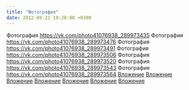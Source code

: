 ```yaml
---
title: "Фотография"
date: 2012-09-22 19:20:00 +0300
---
```


Фотография
<a class="vk-attach" href="https://vk.com/photo41076938_289973435">https://vk.com/photo41076938_289973435</a>
Фотография
<a class="vk-attach" href="https://vk.com/photo41076938_289973476">https://vk.com/photo41076938_289973476</a>
Фотография
<a class="vk-attach" href="https://vk.com/photo41076938_289973491">https://vk.com/photo41076938_289973491</a>
Фотография
<a class="vk-attach" href="https://vk.com/photo41076938_289973506">https://vk.com/photo41076938_289973506</a>
Фотография
<a class="vk-attach" href="https://vk.com/photo41076938_289973520">https://vk.com/photo41076938_289973520</a>
Фотография
<a class="vk-attach" href="https://vk.com/photo41076938_289973543">https://vk.com/photo41076938_289973543</a>
Фотография
<a class="vk-attach" href="https://vk.com/photo41076938_289973564">https://vk.com/photo41076938_289973564</a>
<a class="vk-attach" href="https://vk.com/photo41076938_289973435">Вложение</a>
<a class="vk-attach" href="https://vk.com/photo41076938_289973476">Вложение</a>
<a class="vk-attach" href="https://vk.com/photo41076938_289973491">Вложение</a>
<a class="vk-attach" href="https://vk.com/photo41076938_289973506">Вложение</a>
<a class="vk-attach" href="https://vk.com/photo41076938_289973520">Вложение</a>
<a class="vk-attach" href="https://vk.com/photo41076938_289973543">Вложение</a>
<a class="vk-attach" href="https://vk.com/photo41076938_289973564">Вложение</a>
